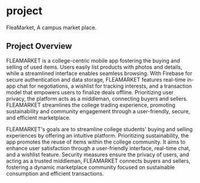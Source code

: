# project

FleaMarket, A campus market place.

## Project Overview

FLEAMARKET is a college-centric mobile app fostering the buying and selling of used items. Users easily list products with photos and details, while a streamlined interface enables
seamless browsing. With Firebase for secure authentication and data storage, FLEAMARKET features real-time in-app chat for negotiations, a wishlist for tracking interests, and a
transaction model that empowers users to finalize deals offline. Prioritizing user privacy, the platform acts as a middleman, connecting buyers and sellers. FLEAMARKET streamlines the
college trading experience, promoting sustainability and community engagement through a user-friendly, secure, and efficient marketplace.

FLEAMARKET's goals are to streamline college students' buying and selling experiences by offering an intuitive platform. Prioritizing
sustainability, the app promotes the reuse of items within the college community. It aims to enhance user satisfaction through a user-friendly
interface, real-time chat, and a wishlist feature. Security measures ensure the privacy of users, and acting as a trusted middleman, FLEAMARKET
connects buyers and sellers, fostering a dynamic marketplace community focused on sustainable consumption and efficient transactions.
